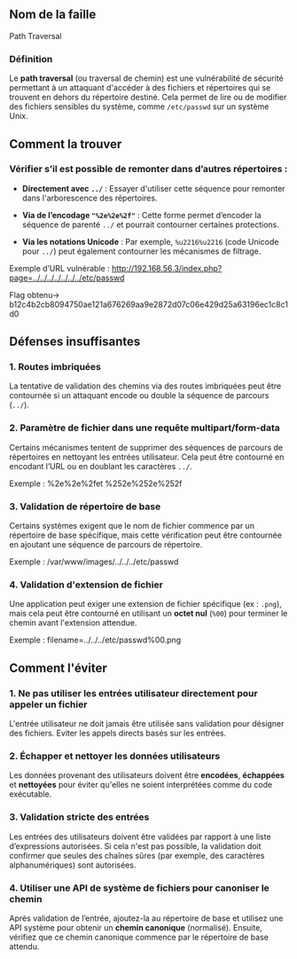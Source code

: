 ## Nom de la faille 
Path Traversal

### Définition

Le **path traversal** (ou traversal de chemin) est une vulnérabilité de sécurité permettant à un attaquant d'accéder à des fichiers et répertoires qui se trouvent en dehors du répertoire destiné. Cela permet de lire ou de modifier des fichiers sensibles du système, comme `/etc/passwd` sur un système Unix.

## Comment la trouver

### Vérifier s’il est possible de remonter dans d’autres répertoires :

- **Directement avec `../`** : Essayer d'utiliser cette séquence pour remonter dans l'arborescence des répertoires.
  
- **Via de l’encodage `"%2e%2e%2f"`** : Cette forme permet d’encoder la séquence de parenté `../` et pourrait contourner certaines protections.

- **Via les notations Unicode** : Par exemple, `%u2216%u2216` (code Unicode pour `../`) peut également contourner les mécanismes de filtrage.
  
Exemple d’URL vulnérable :
http://192.168.56.3/index.php?page=../../../../../../../etc/passwd

Flag obtenu-> b12c4b2cb8094750ae121a676269aa9e2872d07c06e429d25a63196ec1c8c1d0

## Défenses insuffisantes

### 1. Routes imbriquées

La tentative de validation des chemins via des routes imbriquées peut être contournée si un attaquant encode ou double la séquence de parcours (`../`).

### 2. Paramètre de fichier dans une requête multipart/form-data

Certains mécanismes tentent de supprimer des séquences de parcours de répertoires en nettoyant les entrées utilisateur. Cela peut être contourné en encodant l’URL ou en doublant les caractères `../`.

Exemple : %2e%2e%2fet %252e%252e%252f

### 3. Validation de répertoire de base

Certains systèmes exigent que le nom de fichier commence par un répertoire de base spécifique, mais cette vérification peut être contournée en ajoutant une séquence de parcours de répertoire.

Exemple : /var/www/images/../../../etc/passwd

### 4. Validation d'extension de fichier

Une application peut exiger une extension de fichier spécifique (ex : `.png`), mais cela peut être contourné en utilisant un **octet nul** (`%00`) pour terminer le chemin avant l'extension attendue.

Exemple : filename=../../../etc/passwd%00.png

## Comment l'éviter

### 1. **Ne pas utiliser les entrées utilisateur directement pour appeler un fichier**

L'entrée utilisateur ne doit jamais être utilisée sans validation pour désigner des fichiers. Eviter les appels directs basés sur les entrées.

### 2. **Échapper et nettoyer les données utilisateurs**

Les données provenant des utilisateurs doivent être **encodées**, **échappées** et **nettoyées** pour éviter qu'elles ne soient interprétées comme du code exécutable.

### 3. **Validation stricte des entrées**

Les entrées des utilisateurs doivent être validées par rapport à une liste d’expressions autorisées. Si cela n'est pas possible, la validation doit confirmer que seules des chaînes sûres (par exemple, des caractères alphanumériques) sont autorisées.

### 4. **Utiliser une API de système de fichiers pour canoniser le chemin**

Après validation de l’entrée, ajoutez-la au répertoire de base et utilisez une API système pour obtenir un **chemin canonique** (normalisé). Ensuite, vérifiez que ce chemin canonique commence par le répertoire de base attendu.
